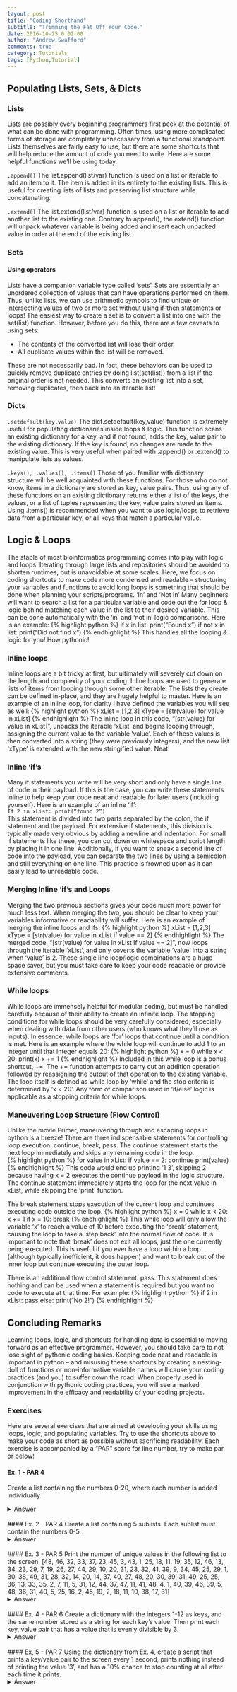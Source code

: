 ```yaml
---
layout: post
title: "Coding Shorthand"
subtitle: "Trimming the Fat Off Your Code."
date: 2016-10-25 0:02:00
author: "Andrew Swafford"
comments: true
category: Tutorials
tags: [Python,Tutorial]
---  
```


## Populating Lists, Sets, & Dicts

### Lists
Lists are possibly every beginning programmers first peek at the potential of what can be done with programming.  Often times, using more complicated forms of storage are completely unnecessary from a functional standpoint.  Lists themselves are fairly easy to use, but there are some shortcuts that will help reduce the amount of code you need to write.  Here are some helpful functions we’ll be using today.

`.append()`
The list.append(list/var) function is used on a list or iterable to add an item to it.  The item is added in its entirety to the existing lists. This is useful for creating lists of lists and preserving list structure while concatenating.

`.extend()`
The list.extend(list/var) function is used on a list or iterable to add another list to the existing one.  Contrary to append(), the extend() function will unpack whatever variable is being added and insert each unpacked value in order at the end of the existing list.

### Sets

#### Using operators
Lists have a companion variable type called ‘sets’.  Sets are essentially an unordered collection of values that can have operations performed on them.  Thus, unlike lists, we can use arithmetic symbols to find unique or intersecting values of two or more set without using if-then statements or loops!  The easiest way to create a set is to convert a list into one with the set(list) function.  However, before you do this, there are a few caveats to using sets:  

 * The contents of the converted list will lose their order.
 * All duplicate values within the list will be removed.  
 
These are not necessarily bad.  In fact, these behaviors can be used to quickly remove duplicate entries by doing list(set(list)) from a list if the original order is not needed.  This converts an existing list into a set, removing duplicates, then back into an iterable list!

### Dicts

`.setdefault(key,value)`
The dict.setdefault(key,value) function is extremely useful for populating dictionaries inside loops & logic.  This function scans an existing dictionary for a key, and if not found, adds the key, value pair to the existing dictionary.  If the key is found, no changes are made to the existing value.  This is very useful when paired with .append() or .extend() to manipulate lists as values.

`.keys(), .values(), .items()`
Those of you familiar with dictionary structure will be well acquainted with these functions.  For those who do not know, items in a dictionary are stored as key, value pairs.  Thus, using any of these functions on an existing dictionary returns either a list of the keys, the values, or a list of tuples representing the key, value pairs stored as items. Using .items() is recommended when you want to use logic/loops to retrieve data from a particular key, or all keys that match a particular value.

## Logic & Loops
The staple of most bioinformatics programming comes into play with logic and loops.  Iterating through large lists and repositories should be avoided to shorten runtimes, but is unavoidable at some scales.  Here, we focus on coding shortcuts to make code more condensed and readable – structuring your variables and functions to avoid long loops is something that should be done when planning your scripts/programs.
‘In’ and ‘Not In’
Many beginners will want to search a list for a particular variable and code out the for loop & logic behind matching each value in the list to their desired variable.  This can be done automatically with the ‘in’ and ‘not in’ logic comparisons. Here is an example:
{% highlight python %}
if x in list:
	print(“Found x”)
if not x in list:
	print(“Did not find x”)
{% endhighlight %}
This handles all the looping & logic for you! How pythonic!

### Inline loops

Inline loops are a bit tricky at first, but ultimately will severely cut down on the length and complexity of your coding.  Inline loops are used to generate lists of items from looping through some other iterable.  The lists they create can be defined in-place, and they are hugely helpful to master.  Here is an example of an inline loop, for clarity I have defined the variables you will see as well:
{% highlight python %}
xList = [1,2,3]
xType = [str(value) for value in xList]
{% endhighlight %}
The inline loop in this code, “[str(value) for value in xList]”, unpacks the iterable ‘xList’ and begins looping through, assigning the current value to the variable ‘value’.  Each of these values is then converted into a string (they were previously integers), and the new list ‘xType’ is extended with the new stringified value. Neat!

### Inline ‘if’s
Many if statements you write will be very short and only have a single line of code in their payload.  If this is the case, you can write these statements inline to help keep your code neat and readable for later users (including yourself).  Here is an example of an inline ‘if’:  
`If 2 in xList: print(“found 2”)`  
This statement is divided into two parts separated by the colon, the if statement and the payload.  For extensive if statements, this division is typically made very obvious by adding a newline and indentation. For small if statements like these, you can cut down on whitespace and script length by placing it in one line.  Additionally, if you want to sneak a second line of code into the payload, you can separate the two lines by using a semicolon and still everything on one line.  This practice is frowned upon as it can easily lead to unreadable code.


### Merging Inline ‘if’s and Loops
Merging the two previous sections gives your code much more power for much less text.  When merging the two, you should be clear to keep your variables informative or readability will suffer.  Here is an example of merging the inline loops and ifs:
{% highlight python %}
xList = [1,2,3]
xType = [str(value) for value in xList if value == 2]
{% endhighlight %}
The merged code, “[str(value) for value in xList if value == 2]”, now loops through the iterable ‘xList’, and only coverts the variable ‘value’ into a string when ‘value’ is 2.  These single line loop/logic combinations are a huge space saver, but you must take care to keep your code readable or provide extensive comments.

### While loops
While loops are immensely helpful for modular coding, but must be handled carefully because of their ability to create an infinite loop.  The stopping conditions for while loops should be very carefully considered, especially when dealing with data from other users (who knows what they’ll use as inputs).  In essence, while loops are ‘for’ loops that continue until a condition is met.  Here is an example where the while loop will continue to add 1 to an integer until that integer equals 20:
{% highlight python %}
x = 0
while x < 20:
	print(x)
	x += 1
{% endhighlight %}
Included in this while loop is a bonus shortcut, +=.  The += function attempts to carry out an addition operation followed by reassigning the output of that operation to the existing variable.  The loop itself is defined as while loop by ‘while’ and the stop criteria is determined by ‘x < 20’.  Any form of comparison used in ‘if/else’ logic is applicable as a stopping criteria for while loops.

### Maneuvering Loop Structure (Flow Control)
Unlike the movie Primer, maneuvering through and escaping loops in python is a breeze! There are three indispensable statements for controlling loop execution: continue, break, pass.
The continue statement starts the next loop immediately and skips any remaining code in the loop.  
{% highlight python %}
for value in xList:
	if value == 2:
		continue
		print(value)
{% endhighlight %}
This code would end up printing ‘1 3’, skipping 2 because having x = 2 executes the continue payload in the logic structure.  The continue statement immediately starts the loop for the next value in xList, while skipping the ‘print’ function.

The break statement stops execution of the current loop and continues executing code outside the loop. 
{% highlight python %}
x = 0
while x < 20:
	x += 1
	if x = 10:
		break 
{% endhighlight %}
This while loop will only allow the variable ‘x’ to reach a value of 10 before executing the ‘break’ statement, causing the loop to take a ‘step back’ into the normal flow of code.  It is important to note that ‘break’ does not exit all loops, just the one currently being executed.  This is useful if you ever have a loop within a loop (although typically inefficient, it does happen) and want to break out of the inner loop but continue executing the outer loop.

There is an additional flow control statement: pass. This statement does nothing and can be used when a statement is required but you want no code to execute at that time. For example:
{% highlight python %}
if 2 in xList:
	pass
else:
	print(“No 2!”)
{% endhighlight %}  

## Concluding Remarks
Learning loops, logic, and shortcuts for handling data is essential to moving forward as an effective programmer.  However, you should take care to not lose sight of pythonic coding basics.  Keeping code neat and readable is important in python – and misusing these shortcuts by creating a nesting-doll of functions or non-informative variable names will cause your coding practices (and you) to suffer down the road.  When properly used in conjunction with pythonic coding practices, you will see a marked improvement in the efficacy and readability of your coding projects.

### Exercises

Here are several exercises that are aimed at developing your skills using loops, logic, and populating variables.  Try to use the shortcuts above to make your code as short as possible without sacrificing readability.  Each exercise is accompanied by a “PAR” score for line number, try to make par or below!

#### Ex. 1 - PAR 4
Create a list containing the numbers 0-20, where each number is added individually.
<details> 
  <summary>Answer</summary>  
  Not so fast!...actually there's just nothing here yet!  
</details><br/>
#### Ex. 2 - PAR 4
Create a list containing 5 sublists.  Each sublist must contain the numbers 0-5.
<details> 
  <summary>Answer</summary>  
  Not so fast!...actually there's just nothing here yet!  
</details><br/>
#### Ex. 3 - PAR 5
Print the number of unique values in the following list to the screen.
[48, 46, 32, 33, 37, 23, 45,  3, 43,  1, 25, 18, 11, 19, 35, 12, 46, 13, 34, 23, 29,  7, 19, 26, 27, 44, 29, 10, 20, 31, 23, 32, 41, 39, 9, 34, 45, 25, 29,  1, 30, 38, 49, 31, 28, 32, 14, 20, 14, 37, 40, 27, 48, 20, 30, 39, 31, 49, 25, 25, 36, 13, 33, 35,  2,  7, 11,  5, 31, 12, 44, 37, 47, 11, 41, 48,  4,  1, 40, 39, 46, 39,  5, 48, 36, 31, 40,  5, 25, 16,  2, 45, 19,  2, 18, 11, 10, 38, 17, 31]
<details> 
  <summary>Answer</summary>  
  Not so fast!...actually there's just nothing here yet!  
</details><br/>
#### Ex. 4 - PAR 6
Create a dictionary with the integers 1-12 as keys, and the same number stored as a string for each key’s value.  Then print each key, value pair that has a value that is evenly divisible by 3.
<details> 
  <summary>Answer</summary>  
  Not so fast!...actually there's just nothing here yet!  
</details><br/>
#### Ex, 5 - PAR 7  
Using the dictionary from Ex. 4, create a script that prints a key/value pair to the screen every 1 second, prints nothing instead of printing the value ‘3’, and has a 10% chance to stop counting at all after each time it prints.
<details> 
  <summary>Answer</summary>  
  Not so fast!...actually there's just nothing here yet!  
</details>